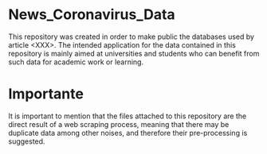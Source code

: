 # News_Coronavirus_Data
This repository was created in order to make public the databases used by article &lt;XXX>. The intended application for the data contained in this repository is mainly aimed at universities and students who can benefit from such data for academic work or learning.

# Importante
It is important to mention that the files attached to this repository are the direct result of a web scraping process, meaning that there may be duplicate data among other noises, and therefore their pre-processing is suggested.
